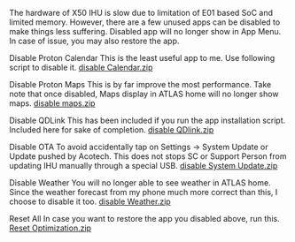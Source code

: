 The hardware of X50 IHU is slow due to limitation of E01 based SoC and limited memory.
However, there are a few unused apps can be disabled to make things less suffering. 
Disabled app will no longer show in App Menu.
In case of issue, you may also restore the app. 

Disable Proton Calendar
This is the least useful app to me. 
Use following script to disable it. 
[disable Calendar.zip](https://github.com/xeon1989/Proton-X50-APK-Installer-ATLAS/files/11172519/disable.Calendar.zip)

Disable Proton Maps
This is by far improve the most performance.
Take note that once disabled, Maps display in ATLAS home will no longer show maps. 
[disable maps.zip](https://github.com/xeon1989/Proton-X50-APK-Installer-ATLAS/files/11172526/disable.maps.zip)

Disable QDLink
This has been included if you run the app installation script.
Included here for sake of completion. 
[disable QDlink.zip](https://github.com/xeon1989/Proton-X50-APK-Installer-ATLAS/files/11172547/disable.QDlink.zip)

Disable OTA
To avoid accidentally tap on Settings -> System Update or Update pushed by Acotech.
This does not stops SC or Support Person from updating IHU manually through a special USB. 
[disable System Update.zip](https://github.com/xeon1989/Proton-X50-APK-Installer-ATLAS/files/11172575/disable.System.Update.zip)

Disable Weather 
You will no longer able to see weather in ATLAS home.
Since the weather forecast from my phone much more correct than this, I choose to disable it too.
[disable Weather.zip](https://github.com/xeon1989/Proton-X50-APK-Installer-ATLAS/files/11172607/disable.Weather.zip)

Reset All
In case you want to restore the app you disabled above, run this.
[Reset Optimization.zip](https://github.com/xeon1989/Proton-X50-APK-Installer-ATLAS/files/11172613/Reset.Optimization.zip)
